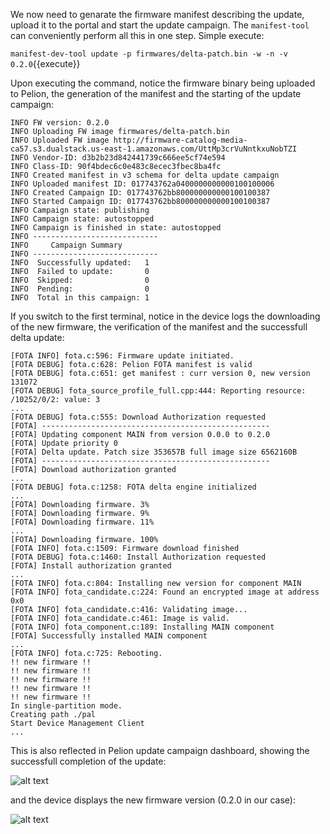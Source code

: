 We now need to genarate the firmware manifest describing the update, upload it to the portal and start the update campaign. The `manifest-tool` can conveniently perform all this in one step. Simple execute:

`manifest-dev-tool update -p firmwares/delta-patch.bin -w -n -v 0.2.0`{{execute}}
    
Upon executing the command, notice the firmware binary being uploaded to Pelion, the generation of the manifest and the starting of the update campaign: 

```
INFO FW version: 0.2.0
INFO Uploading FW image firmwares/delta-patch.bin
INFO Uploaded FW image http://firmware-catalog-media-ca57.s3.dualstack.us-east-1.amazonaws.com/UttMp3crVuNntkxuNobTZI
INFO Vendor-ID: d3b2b23d842441739c666ee5cf74e594
INFO Class-ID: 90f4bdec6c0e483c8ecec3fbec8ba4fc
INFO Created manifest in v3 schema for delta update campaign
INFO Uploaded manifest ID: 017743762a0400000000000100100006
INFO Created Campaign ID: 017743762bb800000000000100100387
INFO Started Campaign ID: 017743762bb800000000000100100387
INFO Campaign state: publishing
INFO Campaign state: autostopped
INFO Campaign is finished in state: autostopped
INFO ----------------------------
INFO     Campaign Summary 
INFO ----------------------------
INFO  Successfully updated:   1
INFO  Failed to update:       0
INFO  Skipped:                0
INFO  Pending:                0
INFO  Total in this campaign: 1
```

If you switch to the first terminal, notice in the device logs the downloading of the new firmware, the verification of the manifest and the successfull delta update: 

```
[FOTA INFO] fota.c:596: Firmware update initiated.
[FOTA DEBUG] fota.c:628: Pelion FOTA manifest is valid
[FOTA DEBUG] fota.c:651: get manifest : curr version 0, new version 131072 
[FOTA DEBUG] fota_source_profile_full.cpp:444: Reporting resource: /10252/0/2: value: 3
...
[FOTA DEBUG] fota.c:555: Download Authorization requested
[FOTA] ---------------------------------------------------
[FOTA] Updating component MAIN from version 0.0.0 to 0.2.0
[FOTA] Update priority 0
[FOTA] Delta update. Patch size 353657B full image size 6562160B
[FOTA] ---------------------------------------------------
[FOTA] Download authorization granted
...
[FOTA DEBUG] fota.c:1258: FOTA delta engine initialized
...
[FOTA] Downloading firmware. 3%
[FOTA] Downloading firmware. 9%
[FOTA] Downloading firmware. 11%
...
[FOTA] Downloading firmware. 100%
[FOTA INFO] fota.c:1509: Firmware download finished
[FOTA DEBUG] fota.c:1460: Install Authorization requested
[FOTA] Install authorization granted
...
[FOTA INFO] fota.c:804: Installing new version for component MAIN
[FOTA INFO] fota_candidate.c:224: Found an encrypted image at address 0x0
[FOTA INFO] fota_candidate.c:416: Validating image...
[FOTA INFO] fota_candidate.c:461: Image is valid.
[FOTA INFO] fota_component.c:189: Installing MAIN component
[FOTA] Successfully installed MAIN component
...
[FOTA INFO] fota.c:725: Rebooting.
!! new firmware !! 
!! new firmware !! 
!! new firmware !! 
!! new firmware !! 
!! new firmware !! 
In single-partition mode.
Creating path ./pal
Start Device Management Client
...
```

This is also reflected in Pelion update campaign dashboard, showing the successfull completion of the update:

![alt text](https://i.ibb.co/bPyvFw8/portal-campaign-dashboard.png "Plus")

and the device displays the new firmware version (0.2.0 in our case):

![alt text](https://i.ibb.co/dp1fMYf/device-fw-version.png "Plus")